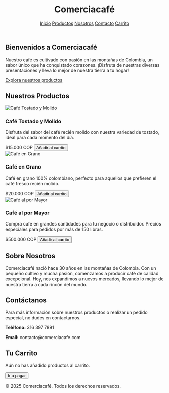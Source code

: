<!DOCTYPE html>
<html lang="es">
<head>
  <meta charset="UTF-8">
  <meta name="viewport" content="width=device-width, initial-scale=1.0">
  <title>Comerciacafé</title>
  <script src="https://cdn.tailwindcss.com"></script>
</head>
<body class="bg-gray-50 text-gray-800">

  <!-- Navegación -->
  <header class="bg-[#5C4033] p-4 text-white flex justify-between items-center">
    <h1 class="text-2xl font-bold">Comerciacafé</h1>
    <nav class="space-x-4">
      <a href="#inicio" class="hover:underline">Inicio</a>
      <a href="#productos" class="hover:underline">Productos</a>
      <a href="#nosotros" class="hover:underline">Nosotros</a>
      <a href="#contacto" class="hover:underline">Contacto</a>
      <a href="#carrito" class="hover:underline">Carrito</a>
    </nav>
  </header>

  <!-- Sección de Inicio -->
  <section id="inicio" class="p-8 bg-gray-100 text-center">
    <h2 class="text-3xl font-bold mb-4">Bienvenidos a Comerciacafé</h2>
    <p class="text-lg mb-4">Nuestro café es cultivado con pasión en las montañas de Colombia, un sabor único que ha conquistado corazones. ¡Disfruta de nuestras diversas presentaciones y lleva lo mejor de nuestra tierra a tu hogar!</p>
    <a href="#productos" class="bg-[#5C4033] text-white py-2 px-4 rounded hover:bg-[#4b3321] transition duration-300">Explora nuestros productos</a>
  </section>

  <!-- Sección de Productos -->
  <section id="productos" class="p-8">
    <h2 class="text-3xl font-bold mb-6 text-center">Nuestros Productos</h2>
    <div class="grid grid-cols-1 sm:grid-cols-2 md:grid-cols-3 gap-6">
      <!-- Producto 1 -->
      <div class="bg-white p-4 shadow-lg rounded-lg">
        <img src="https://via.placeholder.com/200" alt="Café Tostado y Molido" class="w-full h-32 object-cover rounded-lg mb-4">
        <h3 class="font-semibold text-lg">Café Tostado y Molido</h3>
        <p class="text-gray-600">Disfruta del sabor del café recién molido con nuestra variedad de tostado, ideal para cada momento del día.</p>
        <span class="font-bold mt-2">$15.000 COP</span>
        <button class="bg-[#5C4033] text-white py-2 px-4 rounded mt-2 hover:bg-[#4b3321] transition duration-300" onclick="addToCart('Café Tostado y Molido', 15000)">Añadir al carrito</button>
      </div>
      <!-- Producto 2 -->
      <div class="bg-white p-4 shadow-lg rounded-lg">
        <img src="https://via.placeholder.com/200" alt="Café en Grano" class="w-full h-32 object-cover rounded-lg mb-4">
        <h3 class="font-semibold text-lg">Café en Grano</h3>
        <p class="text-gray-600">Café en grano 100% colombiano, perfecto para aquellos que prefieren el café fresco recién molido.</p>
        <span class="font-bold mt-2">$20.000 COP</span>
        <button class="bg-[#5C4033] text-white py-2 px-4 rounded mt-2 hover:bg-[#4b3321] transition duration-300" onclick="addToCart('Café en Grano', 20000)">Añadir al carrito</button>
      </div>
      <!-- Producto 3 -->
      <div class="bg-white p-4 shadow-lg rounded-lg">
        <img src="https://via.placeholder.com/200" alt="Café al por Mayor" class="w-full h-32 object-cover rounded-lg mb-4">
        <h3 class="font-semibold text-lg">Café al por Mayor</h3>
        <p class="text-gray-600">Compra café en grandes cantidades para tu negocio o distribuidor. Precios especiales para pedidos por más de 150 libras.</p>
        <span class="font-bold mt-2">$500.000 COP</span>
        <button class="bg-[#5C4033] text-white py-2 px-4 rounded mt-2 hover:bg-[#4b3321] transition duration-300" onclick="addToCart('Café al por Mayor', 500000)">Añadir al carrito</button>
      </div>
    </div>
  </section>

  <!-- Sección de Nosotros -->
  <section id="nosotros" class="p-8 bg-gray-100 text-center">
    <h2 class="text-3xl font-bold mb-4">Sobre Nosotros</h2>
    <p class="text-lg">Comerciacafé nació hace 30 años en las montañas de Colombia. Con un pequeño cultivo y mucha pasión, comenzamos a producir café de calidad excepcional. Hoy, nos expandimos a nuevos mercados, llevando lo mejor de nuestra tierra a cada rincón del mundo.</p>
  </section>

  <!-- Sección de Contacto -->
  <section id="contacto" class="p-8">
    <h2 class="text-3xl font-bold mb-6 text-center">Contáctanos</h2>
    <p class="text-lg text-center">Para más información sobre nuestros productos o realizar un pedido especial, no dudes en contactarnos.</p>
    <div class="text-center mt-4">
      <p><strong>Teléfono:</strong> 316 397 7891</p>
      <p><strong>Email:</strong> contacto@comerciacafe.com</p>
    </div>
  </section>

  <!-- Sección de Carrito -->
  <section id="carrito" class="p-8 bg-gray-100 text-center">
    <h2 class="text-3xl font-bold mb-4">Tu Carrito</h2>
    <div id="cart-items" class="mb-4">
      <p>Aún no has añadido productos al carrito.</p>
    </div>
    <button class="bg-[#5C4033] text-white py-2 px-4 rounded hover:bg-[#4b3321] transition duration-300">Ir a pagar</button>
  </section>

  <!-- Footer -->
  <footer class="bg-[#5C4033] text-center text-white p-4">
    <p>&copy; 2025 Comerciacafé. Todos los derechos reservados.</p>
  </footer>

  <script>
    let cart = [];

    function addToCart(productName, price) {
      cart.push({ productName, price });
      updateCartDisplay();
    }

    function updateCartDisplay() {
      const cartItems = document.getElementById('cart-items');
      if (cart.length > 0) {
        cartItems.innerHTML = '';
        cart.forEach(item => {
          const div = document.createElement('div');
          div.classList.add('mb-2');
          div.innerHTML = `${item.productName} - $${item.price}`;
          cartItems.appendChild(div);
        });
      } else {
        cartItems.innerHTML = 'Aún no has añadido productos al carrito.';
      }
    }
  </script>
</body>
</html>
